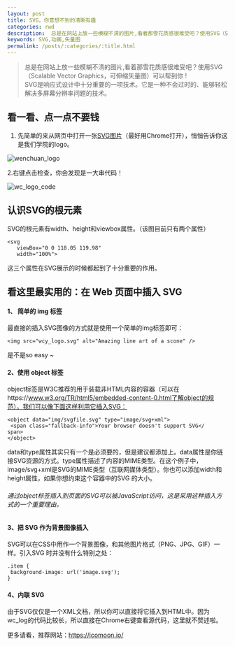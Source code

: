 ```yaml
---
layout: post
title: SVG，你意想不到的清晰有趣
categories: rwd
description:  总是在网站上放一些模糊不清的图片,看着那雪花质感很难受吧？使用SVG（Scalable Vector Graphics，可伸缩矢量图）可以帮到你 !
keywords: SVG,动画,矢量图
permalink: /posts/:categories/:title.html
---  
```


> 总是在网站上放一些模糊不清的图片,看着那雪花质感很难受吧？使用SVG（Scalable Vector Graphics，可伸缩矢量图）可以帮到你 !  
 SVG是响应式设计中十分重要的一项技术。它是一种不会过时的、能够轻松解决多屏幕分辨率问题的技术。

## 看一看、点一点不要钱
1. 先简单的来从网页中打开一张[SVG图片](http://wcy.nfu.edu.cn/wp-content/uploads/_site/wcy_logo.svg)（最好用Chrome打开），悄悄告诉你这是我们学院的logo。

![wenchuan_logo](http://wcy.nfu.edu.cn/wp-content/uploads/_site/wcy_logo.svg)  

  2.右键点击检查，你会发现是一大串代码！

![wc_logo_code](http://bingxin70aa.github.io/images/posts/web/wc_logo_code.jpg)

## 认识SVG的根元素
SVG的根元素有width、height和viewbox属性。（该图目前只有两个属性）

```
<svg
   viewBox="0 0 118.05 119.98"
   width="100%">
```

这三个属性在SVG展示的时候都起到了十分重要的作用。

## 看这里最实用的：在 Web 页面中插入 SVG 
#### 1、 简单的 img 标签
  最直接的插入SVG图像的方式就是使用一个简单的img标签即可：
```
<img src="wcy_logo.svg" alt="Amazing line art of a scone" /> 
```
是不是so easy ~

#### 2、使用 object 标签
object标签是W3C推荐的用于装载非HTML内容的容器（可以在https://www.w3.org/TR/html5/embedded-content-0.html了解object的规范）。我们可以像下面这样利用它插入SVG：   

```
<object data="img/svgfile.svg" type="image/svg+xml">
 <span class="fallback-info">Your browser doesn't support SVG</
span>
</object> 
```
data和type属性其实只有一个是必须要的，但是建议都添加上。data属性是你链接SVG资源的方式。type属性描述了内容的MIME类型。在这个例子中，image/svg+xml是SVG的MIME类型（互联网媒体类型）。你也可以添加width和height属性，如果你想约束这个容器中的SVG
的大小。  

###### 通过object标签插入到页面的SVG可以被JavaScript访问，这是采用这种插入方式的一个重要理由。
  
#### 3、把 SVG 作为背景图像插入
SVG可以在CSS中用作一个背景图像，和其他图片格式（PNG、JPG、GIF）一样。引入SVG
时并没有什么特别之处：
```
.item {
 background-image: url('image.svg');
} 
```

#### 4、内联 SVG
由于SVG仅仅是一个XML文档，所以你可以直接将它插入到HTML中。因为wc_log的代码比较长，所以直接在Chrome右键查看源代码，这里就不赘述啦。




更多请看，推荐网站：https://icomoon.io/